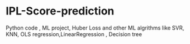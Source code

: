 # IPL-Score-prediction
Python code , ML project,  Huber Loss and other ML algrithms like SVR, KNN, OLS regression,LinearRegression , Decision tree
